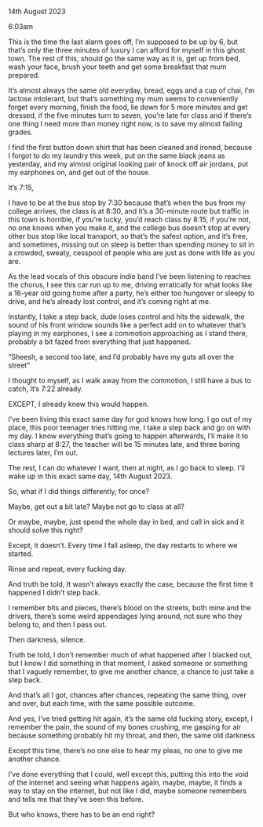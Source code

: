 14th August 2023  
6:03am   
This is the time the last alarm goes off, I’m supposed to be up by 6, but that’s only the three minutes of luxury I can afford for myself in this ghost town. The rest of this, should go the same way as it is, get up from bed, wash your face, brush your teeth and get some breakfast that mum prepared.   
  
It’s almost always the same old everyday, bread, eggs and a cup of chai, I’m lactose intolerant, but that’s something my mum seems to conveniently forget every morning, finish the food, lie down for 5 more minutes and get dressed, if the five minutes turn to seven, you’re late for class and if there’s one thing I need more than money right now, is to save my almost failing grades.   
  
I find the first button down shirt that has been cleaned and ironed, because I forgot to do my laundry this week, put on the same black jeans as yesterday, and my almost original looking pair of knock off air jordans, put my earphones on, and get out of the house.  
  
It’s 7:15,   
  
I have to be at the bus stop by 7:30 because that’s when the bus from my college arrives, the class is at 8:30, and it’s a 30-minute route but traffic in this town is horrible, if you’re lucky, you’d reach class by 8:15, if you’re not, no one knows when you make it, and the college bus doesn’t stop at every other bus stop like local transport, so that’s the safest option, and it’s free, and sometimes, missing out on sleep is better than spending money to sit in a crowded, sweaty, cesspool of people who are just as done with life as you are.   
  
As the lead vocals of this obscure indie band I’ve been listening to reaches the chorus, I see this car run up to me, driving erratically for what looks like a 16-year old going home after a party, he’s either too hungover or sleepy to drive, and he’s already lost control, and it’s coming right at me.  
  
Instantly, I take a step back, dude loses control and hits the sidewalk, the sound of his front window sounds like a perfect add on to whatever that’s playing in my earphones, I see a commotion approaching as I stand there, probably a bit fazed from everything that just happened.  
  
“Sheesh, a second too late, and I’d probably have my guts all over the street”   
  
I thought to myself, as I walk away from the commotion, I still have a bus to catch, It’s 7:22 already.   
  
EXCEPT, I already knew this would happen.   
  
I’ve been living this exact same day for god knows how long. I go out of my place, this poor teenager tries hitting me, I take a step back and go on with my day. I know everything that’s going to happen afterwards, I’ll make it to class sharp at 8:27, the teacher will be 15 minutes late, and three boring lectures later, I’m out.   
  
The rest, I can do whatever I want, then at night, as I go back to sleep. I'll wake up in this exact same day, 14th August 2023.   
  
So, what if I did things differently, for once?  
  
  
Maybe, get out a bit late? Maybe not go to class at all?   
  
Or maybe, maybe, just spend the whole day in bed, and call in sick and it should solve this right?  
  
  
Except, it doesn’t. Every time I fall asleep, the day restarts to where we started.   
  
Rinse and repeat, every fucking day.   
  
And truth be told, It wasn’t always exactly the case, because the first time it happened I didn’t step back.  
  
I remember bits and pieces, there’s blood on the streets, both mine and the drivers, there’s some weird appendages lying around, not sure who they belong to, and then I pass out.   
  
Then darkness, silence.   
  
Truth be told, I don’t remember much of what happened after I blacked out, but I know I did something in that moment, I asked someone or something that I vaguely remember, to give me another chance, a chance to just take a step back.   
  
And that’s all I got, chances after chances, repeating the same thing, over and over, but each time, with the same possible outcome.  
  
And yes, I’ve tried getting hit again, it’s the same old fucking story, except, I remember the pain, the sound of my bones crushing, me gasping for air because something probably hit my throat, and then, the same old darkness  
  
Except this time, there’s no one else to hear my pleas, no one to give me another chance.   
  
I’ve done everything that I could, well except this, putting this into the void of the internet and seeing what happens again, maybe, maybe, it finds a way to stay on the internet, but not like I did, maybe someone remembers and tells me that they’ve seen this before.   
  
But who knows, there has to be an end right?  
